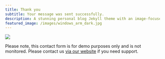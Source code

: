 ```yaml
---
title: Thank you
subtitle: Your message was sent successfully.
description: A stunning personal blog Jekyll theme with an image-focused design.
featured_image: /images/windows_arm_dark.jpg
---
```


![](/images/demo/about.jpg)

Please note, this contact form is for demo purposes only and is not monitored. Please contact us [via our website](https://jekyllthemes.io) if you need support.